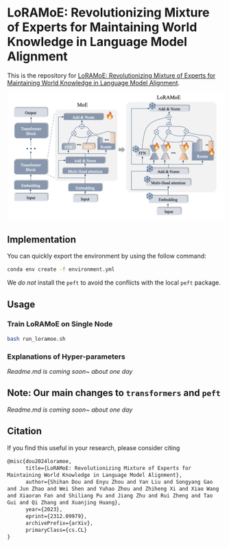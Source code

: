 # LoRAMoE: Revolutionizing Mixture of Experts for Maintaining World Knowledge in Language Model Alignment


This is the repository for [LoRAMoE: Revolutionizing Mixture of Experts for Maintaining World Knowledge in Language Model Alignment](https://arxiv.org/abs/2312.09979).

![Overview of LoRAMoE](image.png)
## Implementation

You can quickly export the environment by using the follow command:
```bash
conda env create -f environment.yml
```

We *do not* install the `peft` to avoid the conflicts with the local `peft` package.

## Usage

### Train LoRAMoE on Single Node
```bash
bash run_loramoe.sh
```

### Explanations of Hyper-parameters

*Readme.md is coming soon~ about one day*

## Note: Our main changes to `transformers` and `peft`

*Readme.md is coming soon~ about one day*

## Citation
If you find this useful in your research, please consider citing
```
@misc{dou2024loramoe,
      title={LoRAMoE: Revolutionizing Mixture of Experts for Maintaining World Knowledge in Language Model Alignment}, 
      author={Shihan Dou and Enyu Zhou and Yan Liu and Songyang Gao and Jun Zhao and Wei Shen and Yuhao Zhou and Zhiheng Xi and Xiao Wang and Xiaoran Fan and Shiliang Pu and Jiang Zhu and Rui Zheng and Tao Gui and Qi Zhang and Xuanjing Huang},
      year={2023},
      eprint={2312.09979},
      archivePrefix={arXiv},
      primaryClass={cs.CL}
}
```

